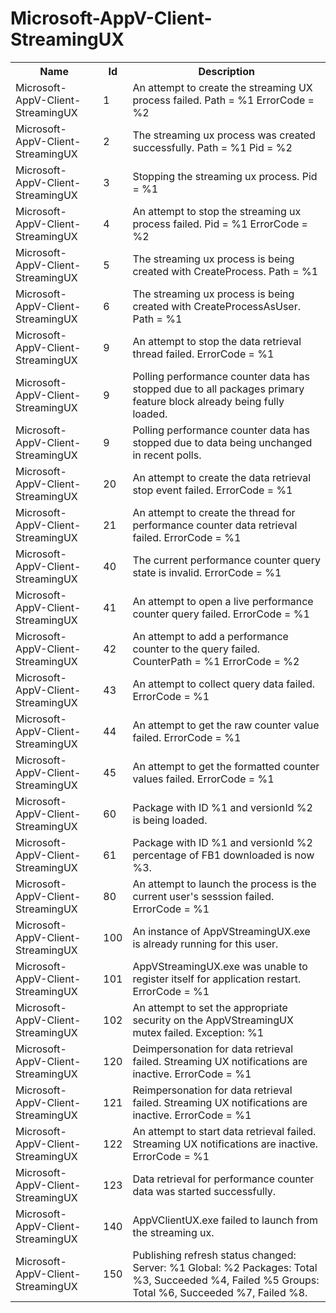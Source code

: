 # Microsoft-AppV-Client-StreamingUX

<table>
<colgroup><col/><col/><col/></colgroup>
<tr><th>Name</th><th>Id</th><th>Description</th></tr>
<tr><td>Microsoft-AppV-Client-StreamingUX</td><td>1</td><td>An attempt to create the streaming UX process failed. Path = %1 ErrorCode = %2</td></tr>
<tr><td>Microsoft-AppV-Client-StreamingUX</td><td>2</td><td>The streaming ux process was created successfully. Path = %1 Pid = %2</td></tr>
<tr><td>Microsoft-AppV-Client-StreamingUX</td><td>3</td><td>Stopping the streaming ux process. Pid = %1</td></tr>
<tr><td>Microsoft-AppV-Client-StreamingUX</td><td>4</td><td>An attempt to stop the streaming ux process failed. Pid = %1 ErrorCode = %2</td></tr>
<tr><td>Microsoft-AppV-Client-StreamingUX</td><td>5</td><td>The streaming ux process is being created with CreateProcess. Path = %1</td></tr>
<tr><td>Microsoft-AppV-Client-StreamingUX</td><td>6</td><td>The streaming ux process is being created with CreateProcessAsUser. Path = %1</td></tr>
<tr><td>Microsoft-AppV-Client-StreamingUX</td><td>9</td><td>An attempt to stop the data retrieval thread failed. ErrorCode = %1</td></tr>
<tr><td>Microsoft-AppV-Client-StreamingUX</td><td>9</td><td>Polling performance counter data has stopped due to all packages primary feature block already being fully loaded.</td></tr>
<tr><td>Microsoft-AppV-Client-StreamingUX</td><td>9</td><td>Polling performance counter data has stopped due to data being unchanged in recent polls.</td></tr>
<tr><td>Microsoft-AppV-Client-StreamingUX</td><td>20</td><td>An attempt to create the data retrieval stop event failed. ErrorCode = %1</td></tr>
<tr><td>Microsoft-AppV-Client-StreamingUX</td><td>21</td><td>An attempt to create the thread for performance counter data retrieval failed. ErrorCode = %1</td></tr>
<tr><td>Microsoft-AppV-Client-StreamingUX</td><td>40</td><td>The current performance counter query state is invalid. ErrorCode = %1</td></tr>
<tr><td>Microsoft-AppV-Client-StreamingUX</td><td>41</td><td>An attempt to open a live performance counter query failed. ErrorCode = %1</td></tr>
<tr><td>Microsoft-AppV-Client-StreamingUX</td><td>42</td><td>An attempt to add a performance counter to the query failed. CounterPath = %1 ErrorCode = %2</td></tr>
<tr><td>Microsoft-AppV-Client-StreamingUX</td><td>43</td><td>An attempt to collect query data failed. ErrorCode = %1</td></tr>
<tr><td>Microsoft-AppV-Client-StreamingUX</td><td>44</td><td>An attempt to get the raw counter value failed. ErrorCode = %1</td></tr>
<tr><td>Microsoft-AppV-Client-StreamingUX</td><td>45</td><td>An attempt to get the formatted counter values failed. ErrorCode = %1</td></tr>
<tr><td>Microsoft-AppV-Client-StreamingUX</td><td>60</td><td>Package with ID %1 and versionId %2 is being loaded.</td></tr>
<tr><td>Microsoft-AppV-Client-StreamingUX</td><td>61</td><td>Package with ID %1 and versionId %2 percentage of FB1 downloaded is now %3.</td></tr>
<tr><td>Microsoft-AppV-Client-StreamingUX</td><td>80</td><td>An attempt to launch the process is the current user&#39;s sesssion failed. ErrorCode = %1</td></tr>
<tr><td>Microsoft-AppV-Client-StreamingUX</td><td>100</td><td>An instance of AppVStreamingUX.exe is already running for this user.</td></tr>
<tr><td>Microsoft-AppV-Client-StreamingUX</td><td>101</td><td>AppVStreamingUX.exe was unable to register itself for application restart. ErrorCode = %1</td></tr>
<tr><td>Microsoft-AppV-Client-StreamingUX</td><td>102</td><td>An attempt to set the appropriate security on the AppVStreamingUX mutex failed. Exception: %1</td></tr>
<tr><td>Microsoft-AppV-Client-StreamingUX</td><td>120</td><td>Deimpersonation for data retrieval failed. Streaming UX notifications are inactive. ErrorCode = %1</td></tr>
<tr><td>Microsoft-AppV-Client-StreamingUX</td><td>121</td><td>Reimpersonation for data retrieval failed. Streaming UX notifications are inactive. ErrorCode = %1</td></tr>
<tr><td>Microsoft-AppV-Client-StreamingUX</td><td>122</td><td>An attempt to start data retrieval failed. Streaming UX notifications are inactive. ErrorCode = %1</td></tr>
<tr><td>Microsoft-AppV-Client-StreamingUX</td><td>123</td><td>Data retrieval for performance counter data was started successfully.</td></tr>
<tr><td>Microsoft-AppV-Client-StreamingUX</td><td>140</td><td>AppVClientUX.exe failed to launch from the streaming ux.</td></tr>
<tr><td>Microsoft-AppV-Client-StreamingUX</td><td>150</td><td>Publishing refresh status changed:
 Server: %1
 Global: %2
 Packages: Total %3, Succeeded %4, Failed %5
 Groups: Total %6, Succeeded %7, Failed %8.</td></tr>
</table>
